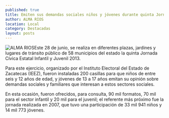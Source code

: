 ```yaml
---
published: true
title: Emiten sus demandas sociales niños y jóvenes durante quinta Jornada Cívica Estatal
author: ALMA RIOS
location: Local
category: Destacadas
layout: posts
---
```


![ALMA RIOS](http://i.imgur.com/sIikkWLm.jpg)Este 28 de junio, se realiza en diferentes plazas, jardines y lugares de tránsito público de 58 municipios del estado la quinta Jornada Cívica Estatal Infantil y Juvenil 2013. 

Para este ejercicio, organizado por el Instituto Electoral del Estado de Zacatecas (IEEZ), fueron instaladas 200 casillas para que niños de entre seis y 12 años de edad, y jóvenes de 13 a 17 años emitan su opinión sobre demandas sociales y familiares que interesan a estos sectores sociales. 

En esta ocasión, fueron ofrecidos, para consulta, 90 mil formatos, 70 mil para el sector infantil y 20 mil para el juvenil; el referente más próximo fue la jornada realizada en 2007, que tuvo una participación de 33 mil 941 niños y 14 mil 773 jóvenes.
